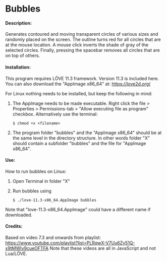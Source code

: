 # Bubbles
#### Description:
Generates contoured and moving transparent circles of various sizes and randomly placed on the screen. The outline turns red for all circles that are at the mouse location. A mouse click inverts the shade of gray of the selected circles. Finally, pressing the spacebar removes all circles that are on top of others.

#### Installation:
This program requires LÖVE 11.3 framework. Version 11.3 is included here. You can also download the  "AppImage x86_64" at: https://love2d.org/

For Linux nothing needs to be installed, but keep the following in mind:

1. The AppImage needs to be made executable. Right click the file > Properties > Permissions-tab > "Allow executing file as program" checkbox. Alternatively use the terminal:

	```$ chmod +x <filename>```

2. The program folder "bubbles" and the "AppImage x86_64" should be at the same level in the directory structure. In other words folder "X" should contain a subfolder "bubbles" and the file for "AppImage x86_64".

#### Use:
How to run bubbles on Linux:

1. Open Terminal in folder "X"
2. Run bubbles using 

    ```$ ./love-11.3-x86_64.AppImage bubbles```

Note that "love-11.3-x86_64.AppImage" could have a different name if downloaded.

#### Credits:
Based on video 7.3 and onwards from playlist: https://www.youtube.com/playlist?list=PLRqwX-V7Uu6Zy51Q-x9tMWIv9cueOFTFA
Note that these videos are all in JavaScript and not Lua/LÖVE.
